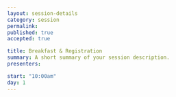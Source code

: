 ```yaml
---
layout: session-details
category: session
permalink:
published: true
accepted: true

title: Breakfast & Registration
summary: A short summary of your session description.
presenters: 

start: "10:00am"
day: 1
---
```


